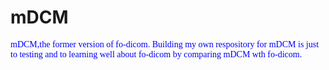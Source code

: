 # mDCM

<font face="Microsoft YaHei" color=blue>mDCM,the former version of fo-dicom. Building my own respository for mDCM is just to testing and to learning well about fo-dicom by comparing mDCM wth fo-dicom.</font><br>

